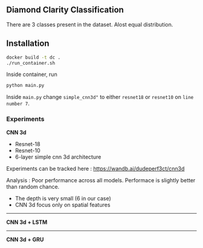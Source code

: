 ## Diamond Clarity Classification

There are 3 classes present in the dataset. Alost equal distribution.

## Installation

```bash
docker build -t dc .
./run_container.sh
```

Inside container, run

```python
python main.py
```

Inside `main.py` change `simple_cnn3d"` to either `resnet18` or `resnet10` on `line number 7`.

### Experiments

**CNN 3d**

- Resnet-18
- Resnet-10
- 6-layer simple cnn 3d architecture

Experiments can be tracked here : https://wandb.ai/dudeperf3ct/cnn3d

Analysis : Poor performance across all models. Performace is slightly better than random chance.
- The depth is very small (6 in our case)
- CNN 3d focus only on spatial features

-----

**CNN 3d + LSTM**

-----

**CNN 3d + GRU**